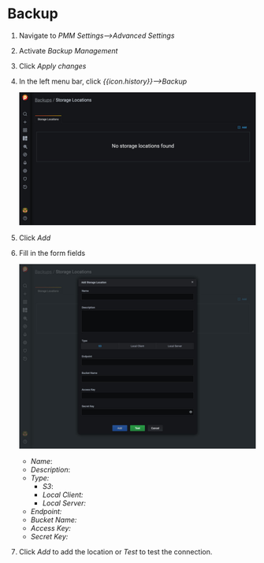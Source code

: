 # Backup

1. Navigate to *PMM Settings-->Advanced Settings*
2. Activate *Backup Management*
3. Click *Apply changes*
4. In the left menu bar, click *{{icon.history}}-->Backup*

    ![](../_images/PMM_Backup_Management.jpg)

5. Click *Add*
6. Fill in the form fields

    ![](../_images/PMM_Backup_Management_Locations_Add_Storage_Location.jpg)

    - *Name*:
    - *Description*:
    - *Type:*
        - *S3*:
        - *Local Client:*
        - *Local Server:*
    - *Endpoint:*
    - *Bucket Name:*
    - *Access Key:*
    - *Secret Key:*

7. Click *Add* to add the location or *Test* to test the connection.
